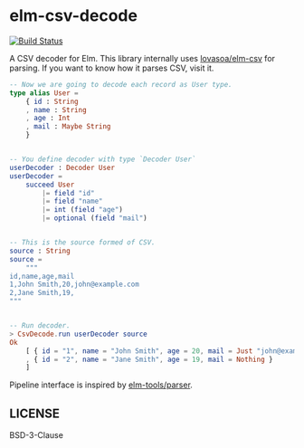 elm-csv-decode
====

[![Build Status](https://travis-ci.org/jinjor/elm-csv-decode.svg)](https://travis-ci.org/jinjor/elm-csv-decode)

A CSV decoder for Elm. This library internally uses [lovasoa/elm-csv](http://package.elm-lang.org/packages/lovasoa/elm-csv/latest) for parsing. If you want to know how it parses CSV, visit it.

```elm
-- Now we are going to decode each record as User type.
type alias User =
    { id : String
    , name : String
    , age : Int
    , mail : Maybe String
    }


-- You define decoder with type `Decoder User`
userDecoder : Decoder User
userDecoder =
    succeed User
        |= field "id"
        |= field "name"
        |= int (field "age")
        |= optional (field "mail")


-- This is the source formed of CSV.
source : String
source =
    """
id,name,age,mail
1,John Smith,20,john@example.com
2,Jane Smith,19,
"""


-- Run decoder.
> CsvDecode.run userDecoder source
Ok
    [ { id = "1", name = "John Smith", age = 20, mail = Just "john@example.com" }
    , { id = "2", name = "Jane Smith", age = 19, mail = Nothing }
    ]
```

Pipeline interface is inspired by [elm-tools/parser](http://package.elm-lang.org/packages/elm-tools/parser/latest/Parser).


## LICENSE

BSD-3-Clause
